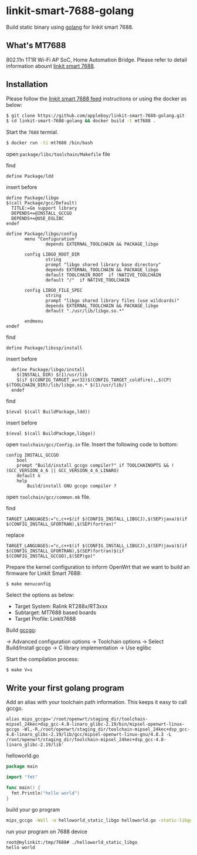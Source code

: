 # linkit-smart-7688-golang

Build static binary using [golang](https://golang.org/) for linkit smart 7688.

## What's MT7688

802.11n 1T1R Wi-Fi AP SoC, Home Automation Bridge. Please refer to detail information abount [linkit smart 7688](http://www.mediatek.com/en/products/connectivity/wifi/home-network/wifi-ap/mt7688ka/).

## Installation

Please follow the [linkit smart 7688 feed](https://github.com/MediaTek-Labs/linkit-smart-7688-feed) instructions or using the docker as below:

```bash
$ git clone https://github.com/appleboy/linkit-smart-7688-golang.git
$ cd linkit-smart-7688-golang && docker build -t mt7688 .
```

Start the `7688` termial.

```bash
$ docker run -ti mt7688 /bin/bash
```

open `package/libs/toolchain/Makefile` file

find

```
define Package/ldd
```

insert before

```
define Package/libgo
$(call Package/gcc/Default)
  TITLE:=Go support library
  DEPENDS+=@INSTALL_GCCGO
  DEPENDS+=@USE_EGLIBC
endef

define Package/libgo/config
       menu "Configuration"
               depends EXTERNAL_TOOLCHAIN && PACKAGE_libgo

       config LIBGO_ROOT_DIR
               string
               prompt "libgo shared library base directory"
               depends EXTERNAL_TOOLCHAIN && PACKAGE_libgo
               default TOOLCHAIN_ROOT  if !NATIVE_TOOLCHAIN
               default "/"  if NATIVE_TOOLCHAIN

       config LIBGO_FILE_SPEC
               string
               prompt "libgo shared library files (use wildcards)"
               depends EXTERNAL_TOOLCHAIN && PACKAGE_libgo
               default "./usr/lib/libgo.so.*"

       endmenu
endef
```

find

```
define Package/libssp/install
```

insert before

```
  define Package/libgo/install
    $(INSTALL_DIR) $(1)/usr/lib
    $(if $(CONFIG_TARGET_avr32)$(CONFIG_TARGET_coldfire),,$(CP) $(TOOLCHAIN_DIR)/lib/libgo.so.* $(1)/usr/lib/)
  endef
```

find

```
$(eval $(call BuildPackage,ldd))
```

insert before

```
$(eval $(call BuildPackage,libgo))
```

open `toolchain/gcc/Config.in` file. Insert the following code to bottom:

```
config INSTALL_GCCGO
    bool
    prompt "Build/install gccgo compiler?" if TOOLCHAINOPTS && !(GCC_VERSION_4_6 || GCC_VERSION_4_6_LINARO)
    default n
    help
        Build/install GNU gccgo compiler ?
```

open `toolchain/gcc/common.mk` file.

find

```
TARGET_LANGUAGES:="c,c++$(if $(CONFIG_INSTALL_LIBGCJ),$(SEP)java)$(if $(CONFIG_INSTALL_GFORTRAN),$(SEP)fortran)"
```

replace

```
TARGET_LANGUAGES:="c,c++$(if $(CONFIG_INSTALL_LIBGCJ),$(SEP)java)$(if $(CONFIG_INSTALL_GFORTRAN),$(SEP)fortran)$(if $(CONFIG_INSTALL_GCCGO),$(SEP)go)"
```

Prepare the kernel configuration to inform OpenWrt that we want to build an firmware for LinkIt Smart 7688:

```
$ make menuconfig
```

Select the options as below:

* Target System: Ralink RT288x/RT3xxx
* Subtarget: MT7688 based boards
* Target Profile: LinkIt7688

Build [gccgo](https://golang.org/doc/install/gccgo):

-> Advanced configuration options
-> Toolchain options
-> Select Build/Install gccgo
-> C library implementation
-> Use eglibc

Start the compilation process:

```
$ make V=s
```

## Write your first golang program

Add an alias with your toolchain path information. This keeps it easy to call gccgo.

```
alias mips_gccgo='/root/openwrt/staging_dir/toolchain-mipsel_24kec+dsp_gcc-4.8-linaro_glibc-2.19/bin/mipsel-openwrt-linux-gccgo -Wl,-R,/root/openwrt/staging_dir/toolchain-mipsel_24kec+dsp_gcc-4.8-linaro_glibc-2.19/lib/gcc/mipsel-openwrt-linux-gnu/4.8.3 -L /root/openwrt/staging_dir/toolchain-mipsel_24kec+dsp_gcc-4.8-linaro_glibc-2.19/lib'
```

helloworld.go

```go
package main

import "fmt"

func main() {
  fmt.Println("hello world")
}
```

build your go program

```bash
mips_gccgo -Wall -o helloworld_static_libgo helloworld.go -static-libgo
```

run your program on 7688 device

```
root@mylinkit:/tmp/7688# ./helloworld_static_libgo
hello world
```

